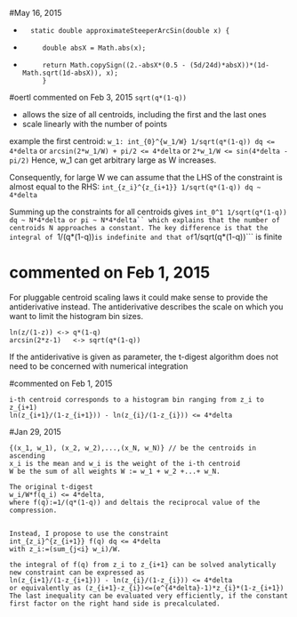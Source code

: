 #May 16, 2015

+		static double approximateSteeperArcSin(double x) {
 +			double absX = Math.abs(x);
 +			return Math.copySign((2.-absX*(0.5 - (5d/24d)*absX))*(1d-Math.sqrt(1d-absX)), x);
			}


#oertl commented on Feb 3, 2015
`sqrt(q*(1-q))`
* allows the size of all centroids, including the first and the last ones
* scale linearly with the number of points

example the first centroid:
```w_1: int_{0}^{w_1/W} 1/sqrt(q*(1-q)) dq <= 4*delta```
or
```arcsin(2*w_1/W) + pi/2 <= 4*delta```
or
```2*w_1/W <= sin(4*delta - pi/2)```
Hence, w_1 can get arbitrary large as W increases.

Consequently, for large W we can assume that the LHS of the constraint is almost equal to the RHS:
```int_{z_i}^{z_{i+1}} 1/sqrt(q*(1-q)) dq ~ 4*delta```

Summing up the constraints for all centroids gives
```int_0^1 1/sqrt(q*(1-q)) dq ~ N*4*delta or pi ~ N*4*delta``
which explains that the number of centroids N approaches a constant. The key difference is that the integral of
```1/(q*(1-q))``` is indefinite and that of ```1/sqrt(q*(1-q))``` is finite




# commented on Feb 1, 2015
For pluggable centroid scaling laws it could make sense to provide the antiderivative instead.
The antiderivative describes the scale on which you want to limit the histogram bin sizes.

```
ln(z/(1-z))	<->	q*(1-q)
arcsin(2*z-1)	<->	sqrt(q*(1-q))
```
If the antiderivative is given as parameter, the t-digest algorithm does not need to be concerned with numerical integration



#commented on Feb 1, 2015
```
i-th centroid corresponds to a histogram bin ranging from z_i to z_{i+1)
ln(z_{i+1}/(1-z_{i+1})) - ln(z_{i}/(1-z_{i})) <= 4*delta
```



#Jan 29, 2015
```
{(x_1, w_1), (x_2, w_2),...,(x_N, w_N)} // be the centroids in ascending
x_i is the mean and w_i is the weight of the i-th centroid
W be the sum of all weights W := w_1 + w_2 +...+ w_N.

The original t-digest
w_i/W*f(q_i) <= 4*delta,
where f(q):=1/(q*(1-q)) and deltais the reciprocal value of the compression.


Instead, I propose to use the constraint
int_{z_i}^{z_{i+1}} f(q) dq <= 4*delta
with z_i:=(sum_{j<i} w_i)/W.

the integral of f(q) from z_i to z_{i+1} can be solved analytically
new constraint can be expressed as
ln(z_{i+1}/(1-z_{i+1})) - ln(z_{i}/(1-z_{i})) <= 4*delta
or equivalently as (z_{i+1}-z_{i})<=(e^{4*delta}-1)*z_{i}*(1-z_{i+1})
The last inequality can be evaluated very efficiently, if the constant first factor on the right hand side is precalculated.
```

